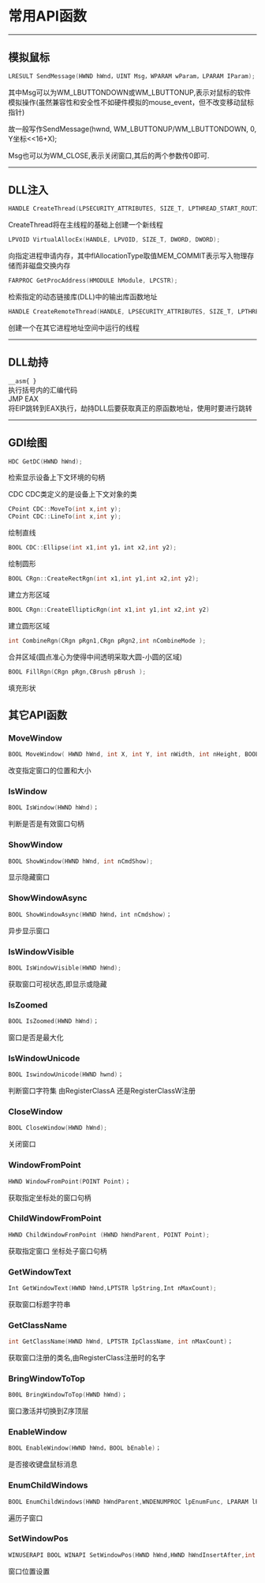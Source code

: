 # 常用API函数
***
## 模拟鼠标
```cpp
LRESULT SendMessage(HWND hWnd，UINT Msg，WPARAM wParam，LPARAM IParam);
```
其中Msg可以为WM_LBUTTONDOWN或WM_LBUTTONUP,表示对鼠标的软件模拟操作(虽然兼容性和安全性不如硬件模拟的mouse_event，但不改变移动鼠标指针)

故一般写作SendMessage(hwnd, WM_LBUTTONUP/WM_LBUTTONDOWN, 0, Y坐标<<16+X);

Msg也可以为WM_CLOSE,表示关闭窗口,其后的两个参数传0即可.

***
## DLL注入
```c
HANDLE CreateThread(LPSECURITY_ATTRIBUTES, SIZE_T, LPTHREAD_START_ROUTINE, LPVOID, DWORD ,LPDWORD);
```
CreateThread将在主线程的基础上创建一个新线程 

```c
LPVOID VirtualAllocEx(HANDLE, LPVOID, SIZE_T, DWORD, DWORD);
```
向指定进程申请内存，其中flAllocationType取值MEM_COMMIT表示写入物理存储而非磁盘交换内存 

```c
FARPROC GetProcAddress(HMODULE hModule, LPCSTR);
```
检索指定的动态链接库(DLL)中的输出库函数地址

```c
HANDLE CreateRemoteThread(HANDLE, LPSECURITY_ATTRIBUTES, SIZE_T, LPTHREAD_START_ROUTINE, LPVOID, DWORD, LPDWORD);
```
创建一个在其它进程地址空间中运行的线程 

***
## DLL劫持

`__asm{ }`  
执行括号内的汇编代码  
JMP EAX  
将EIP跳转到EAX执行，劫持DLL后要获取真正的原函数地址，使用时要进行跳转

***
## GDI绘图
```c
HDC GetDC(HWND hWnd);
```
检索显示设备上下文环境的句柄

CDC
CDC类定义的是设备上下文对象的类

```cpp
CPoint CDC::MoveTo(int x,int y);
CPoint CDC::LineTo(int x,int y);
```
绘制直线
```cpp
BOOL CDC::Ellipse(int x1,int y1，int x2,int y2);
```
绘制圆形
```cpp
BOOL CRgn::CreateRectRgn(int x1,int y1,int x2,int y2);
```
建立方形区域
```cpp
BOOL CRgn::CreateEllipticRgn(int x1,int y1,int x2,int y2)
```
建立圆形区域
```cpp
int CombineRgn(CRgn pRgn1,CRgn pRgn2,int nCombineMode );
```
合并区域(圆点准心为使得中间透明采取大圆-小圆的区域)
```cpp
BOOL FillRgn(CRgn pRgn,CBrush pBrush );
```
填充形状



## 其它API函数

### MoveWindow

```cpp
BOOL MoveWindow( HWND hWnd, int X, int Y, int nWidth, int nHeight, BOOL bRepaint );
```

改变指定窗口的位置和大小

### IsWindow

```cpp
BOOL IsWindow(HWND hWnd)；
```

判断是否是有效窗口句柄

### ShowWindow

```cpp
BOOL ShowWindow(HWND hWnd, int nCmdShow);
```

显示隐藏窗口

### ShowWindowAsync

```cpp
BOOL ShowWindowAsync(HWND hWnd，int nCmdshow)；
```

异步显示窗口

### IsWindowVisible

```cpp
BOOL IsWindowVisible(HWND hWnd);
```

获取窗口可视状态,即显示或隐藏

### IsZoomed

```cpp
BOOL IsZoomed(HWND hWnd)；
```

窗口是否是最大化

### IsWindowUnicode

```cpp
BOOL IswindowUnicode(HWND hwnd)；
```

判断窗口字符集 由RegisterClassA 还是RegisterClassW注册

### CloseWindow

```cpp
BOOL CloseWindow(HWND hWnd);
```

关闭窗口

### WindowFromPoint

```cpp
HWND WindowFromPoint(POINT Point)；
```

获取指定坐标处的窗口句柄

### ChildWindowFromPoint

```cpp
HWND ChildWindowFromPoint (HWND hWndParent, POINT Point);
```

获取指定窗口 坐标处子窗口句柄

### GetWindowText

```cpp
Int GetWindowText(HWND hWnd,LPTSTR lpString,Int nMaxCount);
```

获取窗口标题字符串

### GetClassName

```cpp
int GetClassName(HWND hWnd, LPTSTR IpClassName, int nMaxCount)；
```

获取窗口注册的类名,由RegisterClass注册时的名字

### BringWindowToTop

```cpp
B00L BringWindowToTop(HWND hWnd)；
```

窗口激活并切换到Z序顶层

### EnableWindow

```cpp
BOOL EnableWindow(HWND hWnd，BOOL bEnable)；
```

是否接收键盘鼠标消息

### EnumChildWindows

```cpp
BOOL EnumChildWindows(HWND hWndParent,WNDENUMPROC lpEnumFunc, LPARAM lParam);
```

遍历子窗口

### SetWindowPos

```cpp
WINUSERAPI BOOL WINAPI SetWindowPos(HWND hWnd,HWND hWndInsertAfter,int X,int Y,int cx, int cy, UINT uFlags);
```

窗口位置设置







